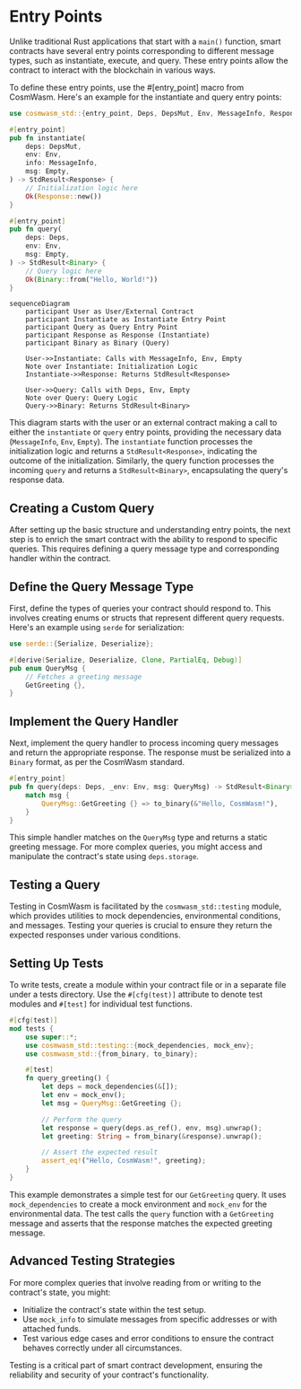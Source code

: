 # Entry Points
Unlike traditional Rust applications that start with a `main()` function, smart contracts have several entry points corresponding to different message types, such as instantiate, execute, and query. These entry points allow the contract to interact with the blockchain in various ways.

To define these entry points, use the #[entry_point] macro from CosmWasm. Here's an example for the instantiate and query entry points:
```rust
use cosmwasm_std::{entry_point, Deps, DepsMut, Env, MessageInfo, Response, StdResult, Binary, Empty};

#[entry_point]
pub fn instantiate(
    deps: DepsMut,
    env: Env,
    info: MessageInfo,
    msg: Empty,
) -> StdResult<Response> {
    // Initialization logic here
    Ok(Response::new())
}

#[entry_point]
pub fn query(
    deps: Deps,
    env: Env,
    msg: Empty,
) -> StdResult<Binary> {
    // Query logic here
    Ok(Binary::from("Hello, World!"))
}
```

```mermaid
sequenceDiagram
    participant User as User/External Contract
    participant Instantiate as Instantiate Entry Point
    participant Query as Query Entry Point
    participant Response as Response (Instantiate)
    participant Binary as Binary (Query)

    User->>Instantiate: Calls with MessageInfo, Env, Empty
    Note over Instantiate: Initialization Logic
    Instantiate->>Response: Returns StdResult<Response>

    User->>Query: Calls with Deps, Env, Empty
    Note over Query: Query Logic
    Query->>Binary: Returns StdResult<Binary>
```
This diagram starts with the user or an external contract making a call to either the `instantiate` or `query` entry points, providing the necessary data (`MessageInfo`, `Env`, `Empty`). The `instantiate` function processes the initialization logic and returns a `StdResult<Response>`, indicating the outcome of the initialization. Similarly, the query function processes the incoming `query` and returns a `StdResult<Binary>`, encapsulating the query's response data.

## Creating a Custom Query
After setting up the basic structure and understanding entry points, the next step is to enrich the smart contract with the ability to respond to specific queries. This requires defining a query message type and corresponding handler within the contract.

## Define the Query Message Type
First, define the types of queries your contract should respond to. This involves creating enums or structs that represent different query requests. Here's an example using `serde` for serialization:
```rust
use serde::{Serialize, Deserialize};

#[derive(Serialize, Deserialize, Clone, PartialEq, Debug)]
pub enum QueryMsg {
    // Fetches a greeting message
    GetGreeting {},
}
```
## Implement the Query Handler
Next, implement the query handler to process incoming query messages and return the appropriate response. The response must be serialized into a `Binary` format, as per the CosmWasm standard.
```rust
#[entry_point]
pub fn query(deps: Deps, _env: Env, msg: QueryMsg) -> StdResult<Binary> {
    match msg {
        QueryMsg::GetGreeting {} => to_binary(&"Hello, CosmWasm!"),
    }
}
```
This simple handler matches on the `QueryMsg` type and returns a static greeting message. For more complex queries, you might access and manipulate the contract's state using `deps.storage`.

## Testing a Query
Testing in CosmWasm is facilitated by the `cosmwasm_std::testing` module, which provides utilities to mock dependencies, environmental conditions, and messages. Testing your queries is crucial to ensure they return the expected responses under various conditions.

## Setting Up Tests
To write tests, create a module within your contract file or in a separate file under a tests directory. Use the `#[cfg(test)]` attribute to denote test modules and `#[test]` for individual test functions.

```rust
#[cfg(test)]
mod tests {
    use super::*;
    use cosmwasm_std::testing::{mock_dependencies, mock_env};
    use cosmwasm_std::{from_binary, to_binary};

    #[test]
    fn query_greeting() {
        let deps = mock_dependencies(&[]);
        let env = mock_env();
        let msg = QueryMsg::GetGreeting {};

        // Perform the query
        let response = query(deps.as_ref(), env, msg).unwrap();
        let greeting: String = from_binary(&response).unwrap();

        // Assert the expected result
        assert_eq!("Hello, CosmWasm!", greeting);
    }
}
```
This example demonstrates a simple test for our `GetGreeting` query. It uses `mock_dependencies` to create a mock environment and `mock_env` for the environmental data. The test calls the `query` function with a `GetGreeting` message and asserts that the response matches the expected greeting message.

## Advanced Testing Strategies
For more complex queries that involve reading from or writing to the contract's state, you might:

- Initialize the contract's state within the test setup.
- Use `mock_info` to simulate messages from specific addresses or with attached funds.
- Test various edge cases and error conditions to ensure the contract behaves correctly under all circumstances.

Testing is a critical part of smart contract development, ensuring the reliability and security of your contract's functionality.
